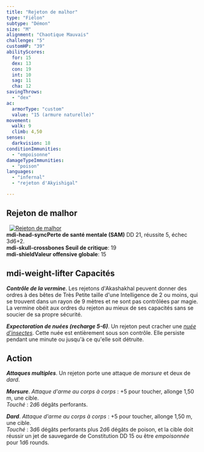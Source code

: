 ```yaml
---
title: "Rejeton de malhor"
type: "Fiélon"
subtype: "Démon"
size: "M"
alignment: "Chaotique Mauvais"
challenge: "5"
customHP: "39"
abilityScores:
  for: 15
  dex: 13
  con: 19
  int: 10
  sag: 11
  cha: 12
savingThrows:
  - "dex"
ac:
  armorType: "custom"
  value: "15 (armure naturelle)"
movement:
  walk: 9
  climb: 4,50
senses:
  darkvision: 18
conditionImmunities:
  - "empoisonne"
damageTypeImmunities:
  - "poison"
languages:
  - "infernal"
  - "rejeton d'Akyishigal"

---
```

## Rejeton de malhor
&nbsp;
[![Rejeton de malhor](https://www.douaratil.fr/illustrations/fielon/rejetondemalhor300.jpeg)](https://www.douaratil.fr/illustrations/fielon/rejetondemalhor.jpeg)  
**<v-icon>mdi-head-sync</v-icon>Perte de santé mentale (SAM)** DD 21, réussite 5, échec 3d6+2.  
**<v-icon>mdi-skull-crossbones</v-icon> Seuil de critique**: 19            
**<v-icon>mdi-shield</v-icon>Valeur offensive globale**: 15     
## <v-icon>mdi-weight-lifter</v-icon> Capacités
_**Contrôle de la vermine**_. Les rejetons d'Akashakhal peuvent donner des ordres à des bêtes de Très Petite taille d'une Intelligence de 2 ou moins, qui se trouvent dans un rayon de 9 mètres et ne sont pas contrôlées par magie. La vermine obéit aux ordres du rejeton au mieux de ses capacités sans se soucier de sa propre sécurité.

_**Expectoration de nuées (recharge 5-6)**_. Un rejeton peut cracher une [_nuée d'insectes_](/bestiaire/nuee-d-insectes/). Cette nuée est entièrement sous son contrôle. Elle persiste pendant une minute ou jusqu'à ce qu'elle soit détruite.

## Action
_**Attaques multiples**_. Un rejeton porte une attaque de _morsure_ et deux de _dard_.

_**Morsure**_. _Attaque d'arme au corps à corps_ : +5 pour toucher, allonge 1,50 m, une cible.  
_Touché_ : 2d6 dégâts perforants.

_**Dard**_. _Attaque d'arme au corps à corps_ : +5 pour toucher, allonge 1,50 m, une cible.  
_Touché_ : 3d6 dégâts perforants plus 2d6 dégâts de poison, et la cible doit réussir un jet de sauvegarde de Constitution DD 15 ou être _empoisonnée_ pour 1d6 rounds.
